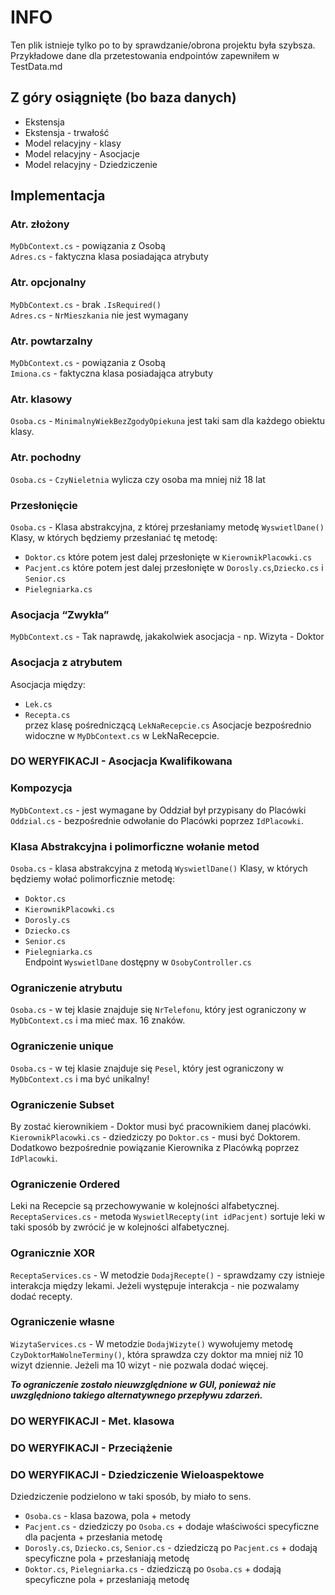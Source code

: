 ﻿# INFO
Ten plik istnieje tylko po to by sprawdzanie/obrona projektu była szybsza.
Przykładowe dane dla przetestowania endpointów zapewniłem w TestData.md 
## Z góry osiągnięte (bo baza danych)
* Ekstensja
* Ekstensja - trwałość
* Model relacyjny - klasy
* Model relacyjny - Asocjacje
* Model relacyjny - Dziedziczenie

## Implementacja
### Atr. złożony
`MyDbContext.cs` - powiązania z Osobą
<br>`Adres.cs` - faktyczna klasa posiadająca atrybuty
### Atr. opcjonalny
`MyDbContext.cs` - brak `.IsRequired()`
<br>`Adres.cs` - `NrMieszkania` nie jest wymagany
### Atr. powtarzalny
`MyDbContext.cs` - powiązania z Osobą
<br>`Imiona.cs` - faktyczna klasa posiadająca atrybuty
### Atr. klasowy
`Osoba.cs` - `MinimalnyWiekBezZgodyOpiekuna` jest taki sam dla każdego obiektu klasy.
### Atr. pochodny
`Osoba.cs` - `CzyNieletnia` wylicza czy osoba ma mniej niż 18 lat
### Przesłonięcie
`Osoba.cs` - Klasa abstrakcyjna, z której przesłaniamy metodę `WyswietlDane()`
Klasy, w których będziemy przesłaniać tę metodę:
* `Doktor.cs` które potem jest dalej przesłonięte w `KierownikPlacowki.cs`
* `Pacjent.cs` które potem jest dalej przesłonięte w `Dorosly.cs`,`Dziecko.cs` i `Senior.cs`
* `Pielegniarka.cs`
### Asocjacja “Zwykła”
`MyDbContext.cs` - Tak naprawdę, jakakolwiek asocjacja - np. Wizyta - Doktor  
### Asocjacja z atrybutem
Asocjacja między:
* `Lek.cs`
* `Recepta.cs`
<br>przez klasę pośredniczącą `LekNaRecepcie.cs`
Asocjacje bezpośrednio widoczne w `MyDbContext.cs` w LekNaRecepcie.
### DO WERYFIKACJI - Asocjacja Kwalifikowana



### Kompozycja
`MyDbContext.cs` - jest wymagane by Oddział był przypisany do Placówki
`Oddzial.cs` - bezpośrednie odwołanie do Placówki poprzez `IdPlacowki`.
### Klasa Abstrakcyjna i polimorficzne wołanie metod
`Osoba.cs` - klasa abstrakcyjna z metodą `WyswietlDane()`
Klasy, w których będziemy wołać polimorficznie metodę:
* `Doktor.cs`  
* `KierownikPlacowki.cs`
* `Dorosly.cs`
* `Dziecko.cs`
* `Senior.cs`
* `Pielegniarka.cs`
<br>Endpoint `WyswietlDane` dostępny w `OsobyController.cs`
### Ograniczenie atrybutu
`Osoba.cs` - w tej klasie znajduje się `NrTelefonu`,
który jest ograniczony w `MyDbContext.cs` i ma mieć max. 16 znaków.
### Ograniczenie unique
`Osoba.cs` - w tej klasie znajduje się `Pesel`,
który jest ograniczony w `MyDbContext.cs` i ma być unikalny!
### Ograniczenie Subset
By zostać kierownikiem - Doktor musi być pracownikiem danej placówki.
<br>`KierownikPlacowki.cs` - dziedziczy po `Doktor.cs` - musi być Doktorem.
Dodatkowo bezpośrednie powiązanie Kierownika z Placówką poprzez `IdPlacowki`.
### Ograniczenie Ordered
Leki na Recepcie są przechowywanie w kolejności alfabetycznej.
<br> `ReceptaServices.cs` - metoda `WyswietlRecepty(int idPacjent)`
sortuje leki w taki sposób by zwrócić je w kolejności alfabetycznej.
### Ogranicznie XOR
`ReceptaServices.cs` - W metodzie `DodajRecepte()` - sprawdzamy czy istnieje interakcja między lekami.
Jeżeli występuje interakcja - nie pozwalamy dodać recepty.
### Ograniczenie własne
`WizytaServices.cs` - W metodzie `DodajWizyte()` wywołujemy metodę `CzyDoktorMaWolneTerminy()`,
która sprawdza czy doktor ma mniej niż 10 wizyt dziennie. Jeżeli ma 10 wizyt - nie pozwala dodać więcej.

**_To ograniczenie zostało nieuwzględnione w GUI, ponieważ nie uwzględniono takiego alternatywnego przepływu zdarzeń._**
### DO WERYFIKACJI - Met. klasowa

### DO WERYFIKACJI - Przeciążenie

### DO WERYFIKACJI - Dziedziczenie Wieloaspektowe
Dziedziczenie podzielono w taki sposób, by miało to sens.
* `Osoba.cs` - klasa bazowa, pola + metody
* `Pacjent.cs` - dziedziczy po `Osoba.cs` + dodaje właściwości specyficzne dla pacjenta + przesłania metodę
* `Dorosly.cs`, `Dziecko.cs`, `Senior.cs` - dziedziczą po `Pacjent.cs` + dodają specyficzne pola + przesłaniają metodę
* `Doktor.cs`, `Pielegniarka.cs` - dziedziczą po `Osoba.cs` + dodają specyficzne pola + przesłaniają metodę

